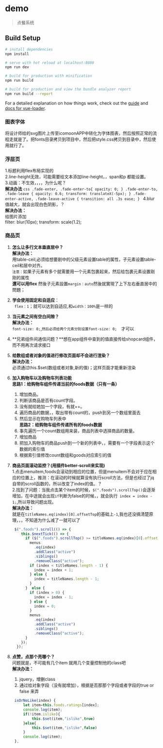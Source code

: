 <!--
 * @Description: In User Settings Edit
 * @Author: your name
 * @Date: 2019-07-06 17:37:09
 * @LastEditTime: 2019-08-26 08:33:33
 * @LastEditors: Please set LastEditors
 -->
# demo

> 点餐系统

## Build Setup

``` bash
# install dependencies
npm install

# serve with hot reload at localhost:8080
npm run dev

# build for production with minification
npm run build

# build for production and view the bundle analyzer report
npm run build --report
```

For a detailed explanation on how things work, check out the [guide](http://vuejs-templates.github.io/webpack/) and [docs for vue-loader](http://vuejs.github.io/vue-loader).




### 图表字体
将设计师给的svg图片上传至icomoonAPP中转化为字体图表，然后按照正常的流程走就是了。把fonts目录拷贝到项目中，然后把style.css拷贝到目录中，然后使用就行了。

### 浮层页
 1.标题利用flex布局实现的<br>
 2.line-height无效，可能需要给文本添加line-height，，span和p 都能设置。<br>
 3.动画：不生效，，，，为什么呢？<br>
    **解决办法**
    ```css
    .fade-enter,
    .fade-enter-to{
      opacity: 0;
    }
    .fade-enter-to,
    .fade-leave {
      opacity: 0.6;
      transform: translateX(-5px);
    }
    .fade-enter-active,
    .fade-leave-active {
      transition: all .3s ease;
    }
    ```
 4.blur值越大，就会出现白色阴影，？<br>
   **解决办法：**<br>
   给图片添加  <br>
      filter: blur(10px);
      transform: scale(1.2);

### 商品页
 1. **怎么让多行文本垂直居中？**<br>
    **解决办法：**<br>
    用table-ceil,必须给想要剧中的父级元素设置table的属性，子元素设置table-ceil和居中对齐。<br>
    `注意：`如果子元素有多个就需要用一个元素包裹起来，然后给包裹元素设置刚刚的属性<br>
    **還可以用flex** 然後子元素設置``margin：auto``然後就實現了上下左右垂直居中的問題；<br>
 2. **学会使用固定和自适应**：<br>
   ` flex：1`；就可以达到自适应,和`width：100%`是一样的<br>

 3. **当元素之间有空白间隙？**<br>
    **解决办法：**<br>
    `font-size: 0;`,`然后必须给两个元素分别设置font-size: 0;  `才可以<br>
 4. **兄弟组件间通信问题？**想在app组件中查到的值直接传给shopcard组件，而不用再次请求接口<br>
 5. **给数组或者对象的值进行修改页面却不会进行渲染？**<br>
    **解决办法：**<br>
    必须通过this.$set(数组或者对象,新的值)；这样页面才能重新渲染<br>
 6. **加入购物车以及购物车列表功能**<br>
    **思路1：给购物车组件传递当前的foods数据（只有一条）**<br>
    1. 增加商品。<br>
    2. 判断该商品是否有count字段。<br>
    3. 没有就给她加一个字段，有就++。<br>
    4. 遍历商品的数据，，取出带有count的，push到另一个数组里面去<br>
    5. 然后显示在购物车列表中<br>
    **思路2：给购物车组件传递所有的foods数据**<br>
    1. 事先遍历一个count数组用来装，商品列表中选择商品的数量。<br>
    1. 增加商品<br>
    2. 把加入购物车的商品push到一个新的列表中，，需要有一个字段表示这个数据的索引值<br>
    3. 根据索引值修改count数组和goods对应索引的值<br>
 7. **商品页面滚动监控？(用插件better-scroll来实现)**<br>
    1.点击menuitem,foods会滚动到相应的位置，但是menuitem不会对于应在相应的位置上，推测：在滚动的时候就算没有执行scroll方法，但是也经过了jq自带的scroll函数的，所以改变了index的值。？<br>
    2.找到了问题：当我点击某个item的时候，`$(".foods").scrollTop()`会逐渐增加，在中途就会出现`if`判断为false的时候，，就会执行` index = index - 1;`,所以导致问题出现。<br>
    **解决办法：**<br>
    就是在`titleNames.eq(index)[0].offsetTop`的基础上`-1`,我也还没搞清楚原理，，，不知道为什么减了一就可以了<br>
    ```js
     $(".foods").scroll(() => {
        this.$nextTick(() => {
          if ($(".foods").scrollTop() >= titleNames.eq(index)[0].offsetTop-1) {
            menus
              .eq(index)
              .addClass("active")
              .siblings()
              .removeClass("active");
            if (index < titleNames.length - 1) {
              index = index + 1;
            } else {
              index = titleNames.length - 1;
            }
          }  else {
            if (index > 0) {
              index = index - 1;
            } else {
              index = 0;
            }
            menus
              .eq(index)
              .addClass("active")
              .siblings()
              .removeClass("active");
          }
        });
      });
    ```
8. **点赞，点那个亮哪个？**<br>
    问题就是，不可能有几个item 就用几个变量控制他的class吧<br>
    **解决办法：**<br>
   1. jquery，增删class
   2. 通过给对象字段（没有就增加），根据是否那那个字段或者字段的true or false 来弄
   ```js
    isOrNoLike(index) {
        let item=this.foods.ratings[index];
        console.log(item);
        if(!item.islike){
            this.$set(item,"islike",true)
        }else{
            this.$set(item,"islike",false)
        }
        console.log(item);
    },
   ```
